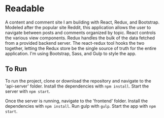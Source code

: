 # Readable

A content and comment site I am building with React, Redux, and Bootstrap. Modeled after the popular site Reddit, this application allows the user to navigate between posts and comments organized by topic. React controls the various view components. Redux handles the bulk of the data fetched from a provided backend server. The react-redux tool hooks the two together, letting the Redux store be the single source of truth for the entire application. I'm using Bootstrap, Sass, and Gulp  to style the app.

## To Run

To run the project, clone or download the repository and navigate to the 'api-server' folder. Install the dependencies with `npm install`. Start the server with `npm start`.

Once the server is running, navigate to the 'frontend' folder. Install the dependencies with `npm install`. Run gulp with `gulp`. Start the app with `npm start`.
